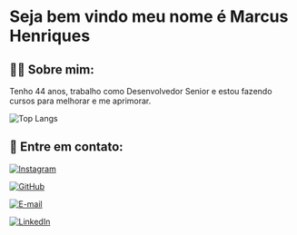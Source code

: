 # Seja bem vindo meu nome é Marcus Henriques

## 🙋‍♂️ Sobre mim:

Tenho 44 anos, trabalho como Desenvolvedor Senior e estou fazendo cursos para melhorar e me aprimorar.

![Top Langs](https://github-readme-stats-git-masterrstaa-rickstaa.vercel.app/api/top-langs/?username=Jkelvin001&bg_color=000&border_color=30A3DC&title_color=E94D5F&text_color=FFF)

## 📱 Entre em contato:

[![Instagram](https://img.shields.io/badge/-Instagram-%23E4405F?style=for-the-badge&logo=instagram&logoColor=white)](https://www.instagram.com/marcus_henriques/)

[![GitHub](https://img.shields.io/badge/GitHub-100000?style=for-the-badge&logo=github&logoColor=white)](https://github.com/marcuscastro)

[![E-mail](https://img.shields.io/badge/-Email-000?style=for-the-badge&logo=microsoft-outlook&logoColor=007BFF)](mailto:marcus_castro@@yahoo.com.br)

[![LinkedIn](https://img.shields.io/badge/LinkedIn-0077B5?style=for-the-badge&logo=linkedin&logoColor=white)](https://www.linkedin.com/in/marcus-henriques-8965681b/)


